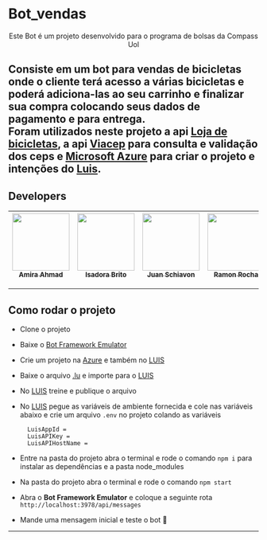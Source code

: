 # Bot_vendas

<p align="center">
Este Bot é um projeto desenvolvido para o programa de bolsas da Compass Uol
</p>

Consiste em um bot para vendas de bicicletas onde o cliente terá acesso a várias bicicletas e poderá adiciona-las ao seu carrinho e finalizar sua compra colocando seus dados de pagamento e para entrega.</br>
Foram utilizados neste projeto a api [Loja de bicicletas](https://pb-bikes-api.herokuapp.com/api-docs/#/), a api [Viacep](https://viacep.com.br/) para consulta e validação dos ceps e [Microsoft Azure](https://portal.azure.com) para criar o projeto e intenções do [Luis](https://www.luis.ai).</br>
---

## Developers

| [<img src="https://media-exp1.licdn.com/dms/image/C4E03AQHs8xX81-20Ug/profile-displayphoto-shrink_200_200/0/1650072888118?e=1665014400&v=beta&t=K4L5Z1RvaUKTtIM-27nJ2F2-dc9H880-SXncSsLA5XY" width=115><br><sub>Amira Ahmad</sub>]( https://www.linkedin.com/in/amiiahmad/) | [<img src="https://media-exp1.licdn.com/dms/image/C4D03AQHTanvAqtt13g/profile-displayphoto-shrink_200_200/0/1659311903768?e=1665014400&v=beta&t=_8ugy9Ym-52Hj6c1UkgUw3HAJExXDUVDu_btBbytwRE" width=115><br><sub>Isadora Brito</sub>](https://www.linkedin.com/in/isadoradpbrito/) | [<img src="https://media-exp1.licdn.com/dms/image/C4E03AQHe2PorlRx_tw/profile-displayphoto-shrink_200_200/0/1653049427108?e=1665014400&v=beta&t=-CJ5AtfmtM9WP4Q52J0YDJSFaW4ISCB425vK0CsRgyE" width=115><br><sub>Juan Schiavon</sub>](https://www.linkedin.com/in/juan-schiavon-10b914236) | [<img src="https://media-exp1.licdn.com/dms/image/C4E03AQEsSLS-7nvN7A/profile-displayphoto-shrink_200_200/0/1643222759304?e=1665014400&v=beta&t=hffVK1omsv5L9x3E-wulCUgkqJbEFcUVF6K_mWI62FE" width=115><br><sub>Ramon Rocha</sub>](https://www.linkedin.com/in/ramonrocha1989/) | |
| :---: | :---: | :---: | :---: | :---: |

---

## Como rodar o projeto

- Clone o projeto

- Baixe o [Bot Framework Emulator](https://github.com/Microsoft/BotFramework-Emulator/releases/tag/v4.14.1)
  
- Crie um projeto na [Azure](https://portal.azure.com) e também no [LUIS](https://www.luis.ai)

- Baixe o arquivo [.lu](https://bitbucket.org/030189rr/bot_vendas/downloads/) e importe para o [LUIS](https://www.luis.ai)

- No [LUIS](https://www.luis.ai) treine e publique o arquivo

- No [LUIS](https://www.luis.ai) pegue as variáveis de ambiente fornecida e cole nas variáveis abaixo e crie um arquivo `.env` no projeto colando as variáveis</br>
  
     ```text   
       LuisAppId = 
       LuisAPIKey = 
       LuisAPIHostName =       
     ```

- Entre na pasta do projeto abra o terminal e rode o comando `npm i` para instalar as dependências e a pasta node_modules
     
- Na pasta do projeto abra o terminal e rode o comando `npm start`

- Abra o **Bot Framework Emulator** e coloque a seguinte rota `http://localhost:3978/api/messages`
- Mande uma mensagem inicial e teste o bot :robot:
---
